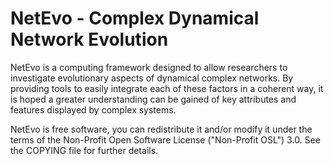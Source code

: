 
NetEvo - Complex Dynamical Network Evolution
============================================

NetEvo is a computing framework designed to allow researchers to investigate 
evolutionary aspects of dynamical complex networks. By providing tools to 
easily integrate each of these factors in a coherent way, it is hoped a 
greater understanding can be gained of key attributes and features displayed 
by complex systems.

NetEvo is free software, you can redistribute it and/or modify it under
the terms of the Non-Profit Open Software License ("Non-Profit OSL") 3.0. 
See the COPYING file for further details.
